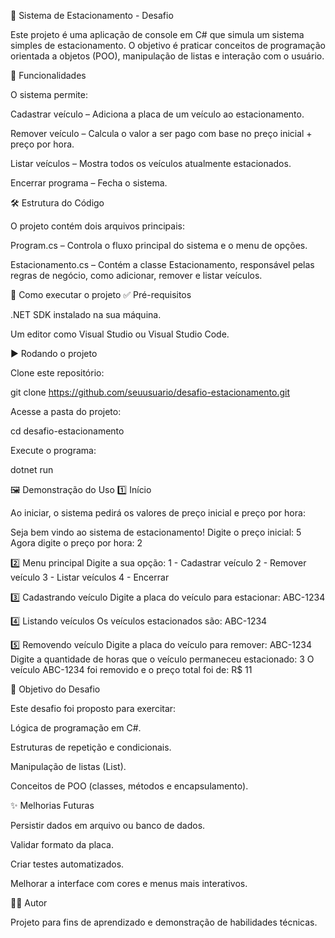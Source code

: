 🚗 Sistema de Estacionamento - Desafio

Este projeto é uma aplicação de console em C# que simula um sistema simples de estacionamento.
O objetivo é praticar conceitos de programação orientada a objetos (POO), manipulação de listas e interação com o usuário.

📌 Funcionalidades

O sistema permite:

Cadastrar veículo – Adiciona a placa de um veículo ao estacionamento.

Remover veículo – Calcula o valor a ser pago com base no preço inicial + preço por hora.

Listar veículos – Mostra todos os veículos atualmente estacionados.

Encerrar programa – Fecha o sistema.

🛠 Estrutura do Código

O projeto contém dois arquivos principais:

Program.cs – Controla o fluxo principal do sistema e o menu de opções.

Estacionamento.cs – Contém a classe Estacionamento, responsável pelas regras de negócio, como adicionar, remover e listar veículos.

🚀 Como executar o projeto
✅ Pré-requisitos

.NET SDK
 instalado na sua máquina.

Um editor como Visual Studio ou Visual Studio Code.

▶️ Rodando o projeto

Clone este repositório:

git clone https://github.com/seuusuario/desafio-estacionamento.git


Acesse a pasta do projeto:

cd desafio-estacionamento


Execute o programa:

dotnet run

🖼 Demonstração do Uso
1️⃣ Início

Ao iniciar, o sistema pedirá os valores de preço inicial e preço por hora:

Seja bem vindo ao sistema de estacionamento!
Digite o preço inicial:
5
Agora digite o preço por hora:
2

2️⃣ Menu principal
Digite a sua opção:
1 - Cadastrar veículo
2 - Remover veículo
3 - Listar veículos
4 - Encerrar

3️⃣ Cadastrando veículo
Digite a placa do veículo para estacionar:
ABC-1234

4️⃣ Listando veículos
Os veículos estacionados são:
ABC-1234

5️⃣ Removendo veículo
Digite a placa do veículo para remover:
ABC-1234
Digite a quantidade de horas que o veículo permaneceu estacionado:
3
O veículo ABC-1234 foi removido e o preço total foi de: R$ 11

🎯 Objetivo do Desafio

Este desafio foi proposto para exercitar:

Lógica de programação em C#.

Estruturas de repetição e condicionais.

Manipulação de listas (List<string>).

Conceitos de POO (classes, métodos e encapsulamento).

✨ Melhorias Futuras

 Persistir dados em arquivo ou banco de dados.

 Validar formato da placa.

 Criar testes automatizados.

 Melhorar a interface com cores e menus mais interativos.

👨‍💻 Autor

Projeto para fins de aprendizado e demonstração de habilidades técnicas.
